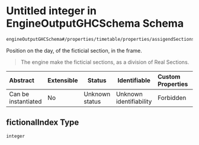 # Untitled integer in EngineOutputGHCSchema Schema

```txt
engineOutputGHCSchema#/properties/timetable/properties/assigendSections/items/properties/fictionalIndex
```

Position on the day, of the ficticial section, in the frame.


> The engine make the ficticial sections, as a division of Real Sections.
>

| Abstract            | Extensible | Status         | Identifiable            | Custom Properties | Additional Properties | Access Restrictions | Defined In                                                                     |
| :------------------ | ---------- | -------------- | ----------------------- | :---------------- | --------------------- | ------------------- | ------------------------------------------------------------------------------ |
| Can be instantiated | No         | Unknown status | Unknown identifiability | Forbidden         | Allowed               | none                | [ghcOutput.schema.json\*](../out/ghcOutput.schema.json "open original schema") |

## fictionalIndex Type

`integer`
